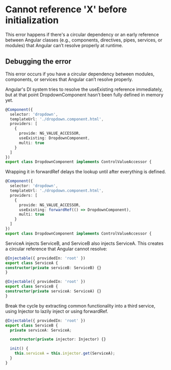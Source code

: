 # Cannot reference 'X' before initialization

This error happens if there's a circular dependency or an early reference between Angular classes (e.g., components, directives, pipes, services, or modules) that Angular can’t resolve properly at runtime.

## Debugging the error

This error occurs if you have a circular dependency between modules, components, or services that Angular can’t resolve properly.

Angular's DI system tries to resolve the useExisting reference immediately, but at that point DropdownComponent hasn’t been fully defined in memory yet. 

```typescript
@Component({
  selector: 'dropdown',
  templateUrl: './dropdown.component.html',
  providers: [
    {
      provide: NG_VALUE_ACCESSOR,
      useExisting: DropdownComponent,
      multi: true
    }
  ]
})
export class DropdownComponent implements ControlValueAccessor {
```
Wrapping it in forwardRef delays the lookup until after everything is defined.

```typescript
@Component({
  selector: 'dropdown',
  templateUrl: './dropdown.component.html',
  providers: [
    {
      provide: NG_VALUE_ACCESSOR,
      useExisting: forwardRef(() => DropdownComponent),
      multi: true
    }
  ]
})
export class DropdownComponent implements ControlValueAccessor {
```

ServiceA injects ServiceB, and ServiceB also injects ServiceA. This creates a circular reference that Angular cannot resolve:

```typescript
@Injectable({ providedIn: 'root' })
export class ServiceA {
constructor(private serviceB: ServiceB) {}
}
```

```typescript
@Injectable({ providedIn: 'root' })
export class ServiceB {
constructor(private serviceA: ServiceA) {}
}
```

Break the cycle by extracting common functionality into a third service, using Injector to lazily inject or using forwardRef.

```typescript
@Injectable({ providedIn: 'root' })
export class ServiceB {
  private serviceA: ServiceA;

  constructor(private injector: Injector) {}

  init() {
    this.serviceA = this.injector.get(ServiceA);
  }
}
```
